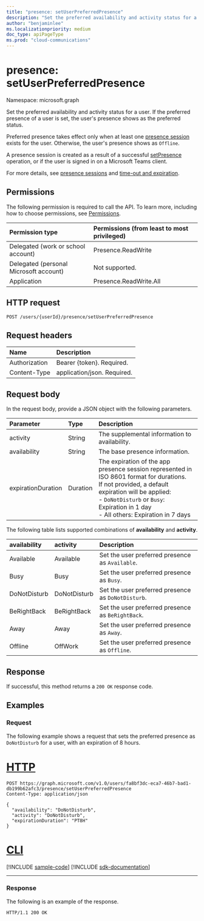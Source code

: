```yaml
---
title: "presence: setUserPreferredPresence"
description: "Set the preferred availability and activity status for a user."
author: "benjaminlee"
ms.localizationpriority: medium
doc_type: apiPageType
ms.prod: "cloud-communications"
---
```


# presence: setUserPreferredPresence

Namespace: microsoft.graph

Set the preferred availability and activity status for a user. If the preferred presence of a user is set, the user's presence shows as the preferred status.

Preferred presence takes effect only when at least one [presence session](presence-setpresence.md#presence-sessions) exists for the user. Otherwise, the user's presence shows as `Offline`.

A presence session is created as a result of a successful [setPresence](presence-setpresence.md) operation, or if the user is signed in on a Microsoft Teams client.

For more details, see [presence sessions](presence-setpresence.md#presence-sessions) and [time-out and expiration](presence-setpresence.md#timeout-expiration-and-keep-alive).

## Permissions
The following permission is required to call the API. To learn more, including how to choose permissions, see [Permissions](/graph/permissions-reference).

| Permission type                        | Permissions (from least to most privileged) |
| :------------------------------------- | :------------------------------------------ |
| Delegated (work or school account)     | Presence.ReadWrite                          |
| Delegated (personal Microsoft account) | Not supported.                              |
| Application                            | Presence.ReadWrite.All                      |

## HTTP request
<!-- { "blockType": "ignored" } -->
```http
POST /users/{userId}/presence/setUserPreferredPresence
```

## Request headers
| Name          | Description                 |
| :------------ | :-------------------------- |
| Authorization | Bearer {token}. Required.   |
| Content-Type  | application/json. Required. |

## Request body

In the request body, provide a JSON object with the following parameters.

| Parameter          | Type     | Description                                                                                                                                                                                                                                    |
| :----------------- | :------- | :--------------------------------------------------------------------------------------------------------------------------------------------------------------------------------------------------------------------------------------------- |
| activity           | String   | The supplemental information to availability.                                                                                                                                                                                                  |
| availability       | String   | The base presence information.                                                                                                                                                                                                                 |
| expirationDuration | Duration | The expiration of the app presence session represented in ISO 8601 format for durations.<br/>If not provided, a default expiration will be applied:<br/>- `DoNotDisturb` or `Busy`: Expiration in 1 day<br/>- All others: Expiration in 7 days |

The following table lists supported combinations of **availability** and **activity**.

| availability | activity     | Description                                         |
| :----------- | :----------- | :-------------------------------------------------- |
| Available    | Available    | Set the user preferred presence as `Available`.     |
| Busy         | Busy         | Set the user preferred presence as `Busy`.          |
| DoNotDisturb | DoNotDisturb | Set the user preferred presence as `DoNotDisturb`.  |
| BeRightBack  | BeRightBack  | Set the user preferred presence as `BeRightBack`.   |
| Away         | Away         | Set the user preferred presence as `Away`.          |
| Offline      | OffWork      | Set the user preferred presence as `Offline`.       |

## Response
If successful, this method returns a `200 OK` response code.

## Examples

### Request

The following example shows a request that sets the preferred presence as `DoNotDisturb` for a user, with an expiration of 8 hours.


# [HTTP](#tab/http)
<!-- {
  "blockType": "request",
  "name": "setUserPreferredPresence",
  "sampleKeys": ["fa8bf3dc-eca7-46b7-bad1-db199b62afc3"]
}-->

```msgraph-interactive
POST https://graph.microsoft.com/v1.0/users/fa8bf3dc-eca7-46b7-bad1-db199b62afc3/presence/setUserPreferredPresence
Content-Type: application/json

{
  "availability": "DoNotDisturb",
  "activity": "DoNotDisturb",
  "expirationDuration": "PT8H"
}
```

# [CLI](#tab/cli)
[!INCLUDE [sample-code](../includes/snippets/cli/setuserpreferredpresence-cli-snippets.md)]
[!INCLUDE [sdk-documentation](../includes/snippets/snippets-sdk-documentation-link.md)]

---

### Response

The following is an example of the response.

<!-- {
  "blockType": "response",
  "truncated": true
} -->
```http
HTTP/1.1 200 OK
```
